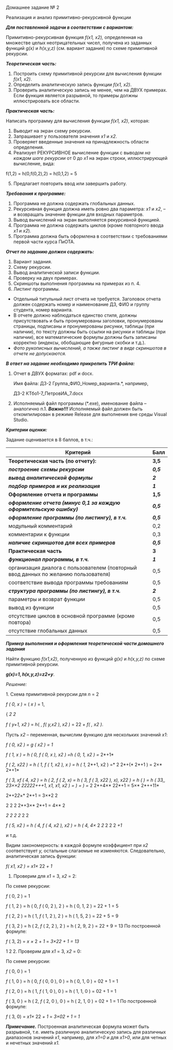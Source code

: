 Домашнее задание № 2  

Реализация и анализ примитивно-рекурсивной функции 

***Для поставленной задачи в соответствии с вариантом:*** 

Примитивно-рекурсивная  функция  *f(x1,  x2),*  определенная  на  множестве  целых неотрицательных чисел, получена из заданных функций *g(x)* и *h(x,y,z)* (см. вариант задания) по схеме примитивной рекурсии. 

***Теоретическая часть:*** 

1. Построить схему примитивной рекурсии для вычисления функции *f(x1, x2)*. 
1. Определить аналитическую запись функции *f(x1, x2)*. 
1. Проверить аналитическую запись не менее, чем на ДВУХ примерах. Если функция является разрывной, то примеры должны иллюстрировать все области. 

***Практическая часть:*** 

Написать программу для вычисления функции *f(x1, x2)*, которая: 

1. Выводит на экран схему рекурсии. 
1. Запрашивает у пользователя значения *x1* и *x2*. 
1. Проверяет введенные значения на принадлежность области определения. 
1. Реализует РЕКУРСИВНОЕ вычисление функции с выводом *на каждом шаге рекурсии* от 0 до *x1* на экран строки, иллюстрирующей вычисление, вида: 

f(1,2) = h(0,f(0,2),2) = h(0,1,2) = 5 

5. Предлагает повторить ввод или завершить работу. 

***Требования к программе:*** 

1. Программа не должна содержать глобальных данных. 
1. Рекурсивная  функция  должна  иметь  ровно  два  параметра:  *x1*  и  *x2*,  –  и  возвращать значение функции для входных параметров. 
1. Вывод вычислений на экран выполняется рекурсивной функцией. 
1. Программа не должна содержать циклов (кроме повторного ввода *x1* и *x2*). 
1. Программа должна быть оформлена в соответствии с требованиями первой части курса ПиОТА. 

***Отчет по заданию должен содержать:*** 

1. Вариант задания. 
1. Схему рекурсии. 
1. Вывод аналитической записи функции. 
1. Проверку на двух примерах. 
1. Скриншоты выполнения программы на примерах из п. 4. 
1. Листинг программы. 
- Отдельный титульный лист отчета не требуется. Заголовок отчета должен содержать номер и наименование ДЗ, ФИО и группу студента, номер варианта. 
- В  отчете  должно  наблюдаться  единство  стиля,  должны  присутствовать  и  быть пронумерованы  заголовки,  пронумерованы  страницы,  подписаны  и  пронумерованы рисунки, таблицы (при наличии), по тексту должны быть ссылки на рисунки и таблицы (при  наличии),  все  математические  формулы  должны  быть  записаны  корректно (индексы, обобщающие фигурные скобки и т.д.).  
- *Фото  рукописных  вычислений,  а  также  листинг  в  виде  скриншотов  в  отчете  не допускаются.* 

***В ответ на задание необходимо прикрепить ТРИ файла:*** 

1. Отчет в ДВУХ форматах: pdf и docx.  

   Имя файла: ДЗ-2 Группа\_ФИО\_Номер\_варианта.\*, например,  

   ДЗ-2 КТбо1-7\_ПетровИА\_7.docx 

2. Исполняемый файл программы (\*.exe), именование файла – аналогично п.1.  ***Важно!!!***  Исполняемый  файл  должен  быть  откомпилирован  в  режиме  Release  для выполнения вне среды Visual Studio. 

***Критерии оценки:*** 

Задание оценивается в 8 баллов, в т.ч.: 

|**Критерий** |**Балл** |
| - | - |
|**Теоретическая часть (по отчету):** |**3,5** |
|***построение схемы рекурсии*** |***0,5*** |
|***вывод аналитической формулы*** |***2*** |
|***подбор примеров и их реализация*** |***1*** |
|**Оформление отчета и программы** |**1,5** |
|***оформление отчета (минус 0,1 за каждую оформительскую ошибку)*** |***0,5*** |
|***оформление программы (по листингу), в т.ч.*** |***0,5*** |
|модульный комментарий |0,2 |
|комментарии к функции |0,3 |
|***наличие скриншотов для всех примеров*** |***0,5*** |
|**Практическая часть** |**3** |
|***функционал программы, в т.ч.*** |***1*** |
|организация диалога с пользователем (повторный ввод данных по желанию пользователя) |0,5 |
|соответствие вывода программы требованиям |0,5 |
|***структура программы (по листингу), в т.ч.*** |***2*** |
|параметры и возврат функции  |0,5 |
|вывод из функции |0,5 |
|отсутствие циклов в основной программе (кроме повтора) |0,5 |
|отсутствие глобальных данных |0,5 |

***Пример выполнения и оформления теоретической части домашнего задания***  

Найти  функцию  *f(x1,x2)*,  полученную  из  функций  *g(x)*  и  *h(x,y,z)*  по  схеме примитивной рекурсии. 

***g(x)=1*, *h(x,y,z)=z2+y***. 

*Решение:* 

1\. Схема примитивной рекурсии для *n* = 2 

*f ( 0, x )* = ( *x )* = 1,                                            

{  *2  2* 

*f ( y+1, x2 )* = ℎ(  , *f( y,x2 )*, *x2 )* =  22 *+ f(  ,* *x2 )*.

Пусть *х2* – переменная, вычислим функцию для нескольких значений *x1*: 

*f ( 0, x2 ) = g ( x2 ) = 1* 

*f ( 1, x ) = h ( 0, f ( 0, x ), x2 ) =h ( 0, 1, x2 ) =*  2*+1* 

*f ( 2, x22 ) = h ( 1, f ( 1, x2 ), x ) = h ( 1,*  2*+1, x2 ) =* 2 2*+(*  2*+1 ) = 2×*  2*+1* 

*f ( 3, xf ( 4, x2 ) = h ( 2, f ( 2, x) = h ( 3, f ( 3, x22 ), x), x22 ) = h ( ) = h ( 33,, 23××*2 22222*+++1, x1, x1, x2 ) = ) = ) =* 2 2*+4×*  22*+1 = 5×*  2*++11*

2*+2*2*×*  2*+1 = 3×*2 2

2 2 2 2*+3×*  2*+1 = 4×*  2

*2 2 2 2* 2 2

*f ( 5, x2 ) = h ( 4, f ( 4, x2 ), x2 ) = h ( 4, 4×*  2 *2* 2 2 2 *+1* 

и т.д. 

Видим закономерность: в каждой формуле коэффициент при *x2* соответствует *y,* остальные слагаемые не изменяются. Следовательно, аналитическая запись функции: 

*f( x1, x2 ) = x1×*  22 *+ 1* 

1. Проверим для *x1* = 3, *x2*  = 2: 

По схеме рекурсии: 

*f* ( 0, 2 ) = 1 

*f* ( 1, 2 ) = h ( 0, *f* ( 0, 2 ), 2 ) = h ( 0, 1, 2 ) = 22 + 1 = 5 

*f* ( 2, 2 ) = h ( 1, *f* ( 1, 2 ), 2 ) = h ( 1, 5, 2 ) = 22 + 5 = 9 

*f* ( 3, 2 ) = h ( 2, *f* ( 2, 2 ), 2 ) = h ( 2, 9, 2 ) = 22 + 9 = 13 По построенной формуле: 

*f* ( 3, 2) = *x ×*  2 *+ 1* = *3×22 + 1 = 13* 

1  2
2. Проверим для *x1* = 3, *x2*  = 0: 

По схеме рекурсии: 

*f* ( 0, 0 ) = 1 

*f* ( 1, 0 ) = h ( 0, *f* ( 0, 0 ), 0 ) = h ( 0, 1, 0 ) = 02 + 1 = 1 

*f* ( 2, 0 ) = h ( 1, *f* ( 1, 0 ), 0 ) = h ( 1, 1, 0 ) = 02 + 1 = 1 

*f* ( 3, 0 ) = h ( 2, *f* ( 2, 0 ), 0 ) = h ( 2, 1, 0 ) = 02 + 1 = 1 По построенной формуле: 

*f* ( 3, 0) = *x1×*  22 *+ 1* = *3×02 + 1 = 1* 

***Примечание.***  Построенная  аналитическая  формула  может  быть  разрывной,  т.е.  иметь различную аналитическую запись для различных диапазонов значений *x1*, например, для *x1=0* и для *x1>0*, или для четных и нечетных значений *x1.* 
